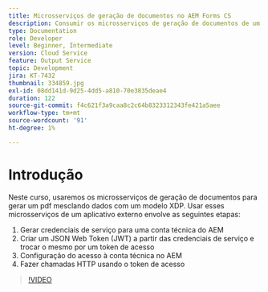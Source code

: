 ```yaml
---
title: Microsserviços de geração de documentos no AEM Forms CS
description: Consumir os microsserviços de geração de documentos de um aplicativo externo.
type: Documentation
role: Developer
level: Beginner, Intermediate
version: Cloud Service
feature: Output Service
topic: Development
jira: KT-7432
thumbnail: 334859.jpg
exl-id: 08dd141d-9d25-4dd5-a810-70e3835deae4
duration: 122
source-git-commit: f4c621f3a9caa8c2c64b8323312343fe421a5aee
workflow-type: tm+mt
source-wordcount: '91'
ht-degree: 1%

---
```


# Introdução

Neste curso, usaremos os microsserviços de geração de documentos para gerar um pdf mesclando dados com um modelo XDP. Usar esses microsserviços de um aplicativo externo envolve as seguintes etapas:

1. Gerar credenciais de serviço para uma conta técnica do AEM
1. Criar um JSON Web Token (JWT) a partir das credenciais de serviço e trocar o mesmo por um token de acesso
1. Configuração do acesso à conta técnica no AEM
1. Fazer chamadas HTTP usando o token de acesso

>[!VIDEO](https://video.tv.adobe.com/v/334859?quality=12&learn=on)
